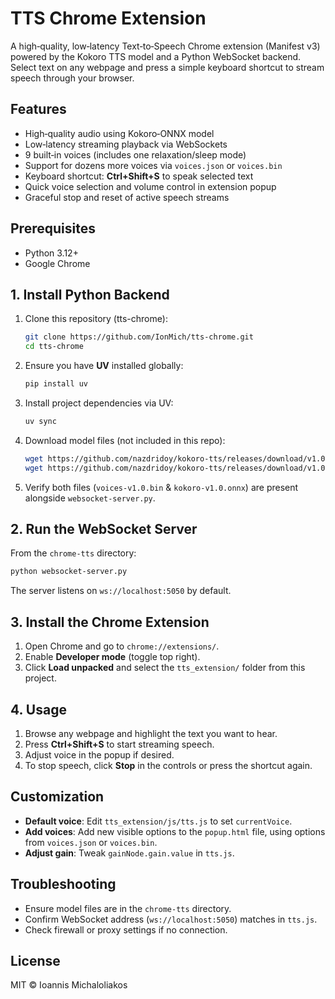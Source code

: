 # TTS Chrome Extension

A high‑quality, low‑latency Text‑to‑Speech Chrome extension (Manifest v3) powered by the Kokoro TTS model and a Python WebSocket backend. Select text on any webpage and press a simple keyboard shortcut to stream speech through your browser.

## Features

- High‑quality audio using Kokoro‑ONNX model
- Low‑latency streaming playback via WebSockets
- 9 built‑in voices (includes one relaxation/sleep mode)
- Support for dozens more voices via `voices.json` or `voices.bin`
- Keyboard shortcut: **Ctrl+Shift+S** to speak selected text
- Quick voice selection and volume control in extension popup
- Graceful stop and reset of active speech streams

## Prerequisites

- Python 3.12+
- Google Chrome

## 1. Install Python Backend

1. Clone this repository (tts-chrome):
   ```bash
   git clone https://github.com/IonMich/tts-chrome.git
   cd tts-chrome
   ```
2. Ensure you have **UV** installed globally:
   ```bash
   pip install uv
   ```
3. Install project dependencies via UV:
   ```bash
   uv sync
   ```
4. Download model files (not included in this repo):
   ```bash
   wget https://github.com/nazdridoy/kokoro-tts/releases/download/v1.0.0/voices-v1.0.bin
   wget https://github.com/nazdridoy/kokoro-tts/releases/download/v1.0.0/kokoro-v1.0.onnx
   ```
5. Verify both files (`voices-v1.0.bin` & `kokoro-v1.0.onnx`) are present alongside `websocket-server.py`.

## 2. Run the WebSocket Server

From the `chrome-tts` directory:
```bash
python websocket-server.py
```
The server listens on `ws://localhost:5050` by default.

## 3. Install the Chrome Extension

1. Open Chrome and go to `chrome://extensions/`.
2. Enable **Developer mode** (toggle top right).
3. Click **Load unpacked** and select the `tts_extension/` folder from this project.

## 4. Usage

1. Browse any webpage and highlight the text you want to hear.
2. Press **Ctrl+Shift+S** to start streaming speech.
3. Adjust voice in the popup if desired.
4. To stop speech, click **Stop** in the controls or press the shortcut again.

## Customization

- **Default voice**: Edit `tts_extension/js/tts.js` to set `currentVoice`.
- **Add voices**: Add new visible options to the `popup.html` file, using options from `voices.json` or `voices.bin`.
- **Adjust gain**: Tweak `gainNode.gain.value` in `tts.js`.

## Troubleshooting

- Ensure model files are in the `chrome-tts` directory.
- Confirm WebSocket address (`ws://localhost:5050`) matches in `tts.js`.
- Check firewall or proxy settings if no connection.

## License

MIT © Ioannis Michaloliakos
